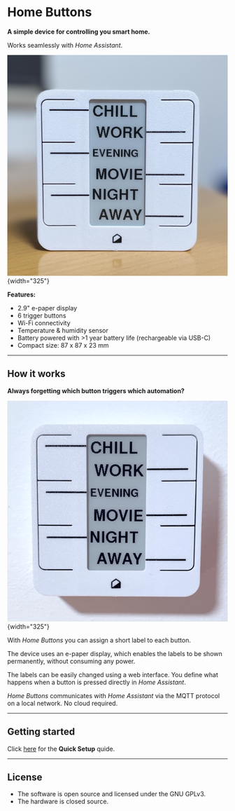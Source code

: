 # Home Buttons


**A simple device for controlling you smart home.**

Works seamlessly with *Home Assistant*.

![Home Buttons](assets/home_buttons_front.jpg){width="325"} 

**Features:**

- 2.9" e-paper display
- 6 trigger buttons
- Wi-Fi connectivity
- Temperature & humidity sensor
- Battery powered with >1 year battery life (rechargeable via USB-C)
- Compact size: 87 x 87 x 23 mm

---

## How it works

**Always forgetting which button triggers which automation?**

![How It Works](assets/button_press.gif){width="325"}

With *Home Buttons* you can assign a short label to each button.

The device uses an e-paper display, which enables the labels to be shown permanently, without consuming any power.

The labels can be easily changed using a web interface. You define what happens when a button is pressed directly in *Home Assistant*.

*Home Buttons* communicates with *Home Assistant* via the MQTT protocol on a local network. No cloud required.

---

## Getting started

Click [here](setup.md) for the **Quick Setup** quide. 

---

## License

- The software is open source and licensed under the GNU GPLv3.  
- The hardware is closed source.